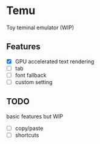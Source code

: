 # Temu

Toy teminal emulator (WIP)

## Features

- [x] GPU accelerated text rendering
- [ ] tab
- [ ] font fallback
- [ ] custom setting

## TODO

basic features but WIP

- [ ] copy/paste
- [ ] shortcuts
